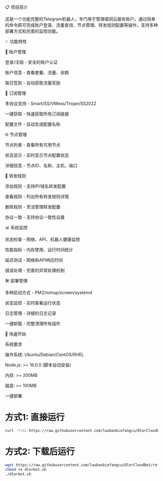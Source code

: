 📋 项目简介

这是一个功能完整的Telegram机器人，专门用于管理墙洞云服务账户。通过简单的命令即可完成账户登录、流量查询、节点管理、转发规则配置等操作，支持多种部署方式和完善的监控功能。

✨ 功能特性

🔐 账户管理 

登录/注销 - 安全的账户认证

账户信息 - 查看套餐、流量、余额

每日签到 - 自动获取流量奖励


📱 订阅管理

多协议支持 - Smart/SS/VMess/Trojan/SS2022

一键获取 - 快速获取所有订阅链接

配置文件 - 自动生成配置名称


🌐 节点管理

节点列表 - 查看所有可用节点

状态显示 - 实时显示节点配置状态

详细信息 - 节点ID、名称、主机、端口


🔄 转发规则

添加规则 - 支持IP/域名转发配置

查看规则 - 列出所有转发规则详情

删除规则 - 灵活管理转发配置

协议一致 - 支持协议一致性设置


📊 系统监控

状态检查 - 网络、API、机器人健康监控

性能指标 - 内存使用、运行时间统计

延迟测试 - 网络和API响应时间

错误处理 - 完善的异常处理机制


🛠️ 部署管理

多种启动方式 - PM2/nohup/screen/systemd

状态监控 - 实时查看运行状态

日志管理 - 详细的日志记录

一键卸载 - 完整清理所有组件


🚀 快速开始

系统要求

操作系统: Ubuntu/Debian/CentOS/RHEL

Node.js: >= 16.0.0 (脚本自动安装)

内存: >= 200MB

磁盘: >= 100MB

一键部署

# 方式1: 直接运行
```bash
curl -fsSL https://raw.githubusercontent.com/laobanbiefangcu/DlerCloudBot/refs/heads/main/dlerbot.sh | bash
```


# 方式2: 下载后运行
```bash
wget https://raw.githubusercontent.com/laobanbiefangcu/DlerCloudBot/refs/heads/main/dlerbot.sh
chmod +x dlerbot.sh
./dlerbot.sh
```


